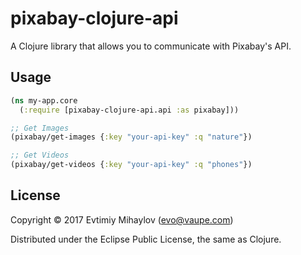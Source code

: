 # pixabay-clojure-api

A Clojure library that allows you to communicate with Pixabay's API.

## Usage

```clojure
(ns my-app.core
  (:require [pixabay-clojure-api.api :as pixabay]))
```

```clojure
;; Get Images
(pixabay/get-images {:key "your-api-key" :q "nature"})
```

```clojure
;; Get Videos
(pixabay/get-videos {:key "your-api-key" :q "phones"})
```

## License

Copyright © 2017 Evtimiy Mihaylov (evo@vaupe.com)

Distributed under the Eclipse Public License, the same as Clojure.
